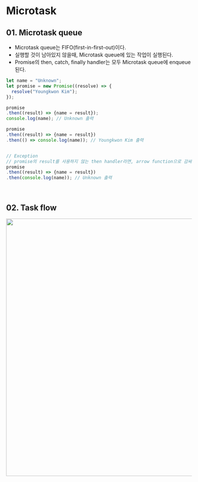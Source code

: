# Microtask
  
  ## 01. Microtask queue
  - Microtask queue는 FIFO(first-in-first-out)이다.
  - 실행할 것이 남아있지 않을때, Microtask queue에 있는 작업이 실행된다.
  - Promise의 then, catch, finally handler는 모두 Microtask queue에 enqueue된다.


```js
let name = "Unknown";
let promise = new Promise((resolve) => {
  resolve("Youngkwon Kim");
});

promise
.then((result) => {name = result});
console.log(name); // Unknown 출력

promise
.then((result) => {name = result})
.then(() => console.log(name)); // Youngkwon Kim 출력


// Exception
// promise의 result를 사용하지 않는 then handler라면, arrow function으로 감싸줘야 micro queue에 enqueued.
promise
.then((result) => {name = result})
.then(console.log(name)); // Unknown 출력

```
<br>

## 02. Task flow
<img width='700' src="https://user-images.githubusercontent.com/39653584/138607229-82f5ec71-dc5a-4e21-856e-12850a744c54.gif" />
